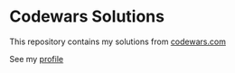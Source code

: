 # Codewars Solutions
This repository contains my solutions from [codewars.com](codewars.com)

See my [profile](https://www.codewars.com/users/AddisonG)
